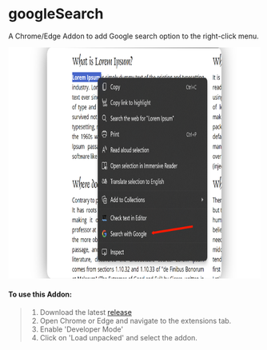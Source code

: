 
# googleSearch

A Chrome/Edge Addon to add Google search option to the right-click menu.

<img src="screenshot.png" alt="screenshot" width="825" height="463.5"><br/>



#### To use this Addon:
> 1. Download the latest <a href="https://github.com/kbkozlev/googleSearch/releases">release</a>
> 2. Open Chrome or Edge and navigate to the extensions tab.
> 3. Enable 'Developer Mode'
> 4. Click on 'Load unpacked' and select the addon.

